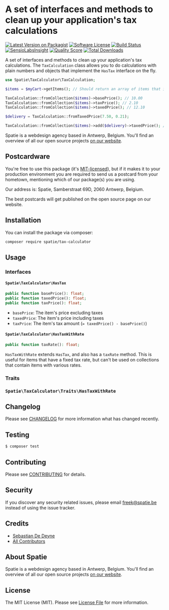 # A set of interfaces and methods to clean up your application's tax calculations

[![Latest Version on Packagist](https://img.shields.io/packagist/v/spatie/tax-calculator.svg?style=flat-square)](https://packagist.org/packages/spatie/tax-calculator)
[![Software License](https://img.shields.io/badge/license-MIT-brightgreen.svg?style=flat-square)](LICENSE.md)
[![Build Status](https://img.shields.io/travis/spatie/tax-calculator/master.svg?style=flat-square)](https://travis-ci.org/spatie/tax-calculator)
[![SensioLabsInsight](https://img.shields.io/sensiolabs/i/xxxxxxxxx.svg?style=flat-square)](https://insight.sensiolabs.com/projects/xxxxxxxxx)
[![Quality Score](https://img.shields.io/scrutinizer/g/spatie/tax-calculator.svg?style=flat-square)](https://scrutinizer-ci.com/g/spatie/tax-calculator)
[![Total Downloads](https://img.shields.io/packagist/dt/spatie/tax-calculator.svg?style=flat-square)](https://packagist.org/packages/spatie/tax-calculator)

A set of interfaces and methods to clean up your application's tax calculations. The `TaxCalculation` class allows you to do calculations with plain numbers and objects that implement the `HasTax` interface on the fly.

```php
use Spatie\TaxCalculator\TaxCalculation;

$items = $myCart->getItems(); // Should return an array of items that implement `HasTax`

TaxCalculation::fromCollection($items)->basePrice(); // 10.00
TaxCalculation::fromCollection($items)->taxPrice(); // 2.10
TaxCalculation::fromCollection($items)->taxedPrice(); // 12.10

$delivery = TaxCalculation::fromTaxedPrice(7.50, 0.21);

TaxCalculation::fromCollection($items)->add($delivery)->taxedPrice(); // 19.60
```

Spatie is a webdesign agency based in Antwerp, Belgium. You'll find an overview of all our open source projects [on our website](https://spatie.be/opensource).

## Postcardware

You're free to use this package (it's [MIT-licensed](LICENSE.md)), but if it makes it to your production environment you are required to send us a postcard from your hometown, mentioning which of our package(s) you are using.

Our address is: Spatie, Samberstraat 69D, 2060 Antwerp, Belgium.

The best postcards will get published on the open source page on our website.

## Installation

You can install the package via composer:

``` bash
composer require spatie/tax-calculator
```

## Usage

### Interfaces

#### `Spatie\TaxCalculator\HasTax`

```php
public function basePrice(): float;
public function taxedPrice(): float;
public function taxPrice(): float;
```

- `basePrice`: The item's price excluding taxes
- `taxedPrice`: The item's price including taxes
- `taxPrice`: The item's tax amount (`= taxedPrice() - basePrice()`)

#### `Spatie\TaxCalculator\HasTaxWithRate`

```php
public function taxRate(): float;
```

`HasTaxWithRate` extends `HasTax`, and also has a `taxRate` method. This is useful for items that have a fixed tax rate, but can't be used on collections that contain items with various rates.

### Traits

### `Spatie\TaxCalculator\Traits\HasTaxWithRate`

## Changelog

Please see [CHANGELOG](CHANGELOG.md) for more information what has changed recently.

## Testing

``` bash
$ composer test
```

## Contributing

Please see [CONTRIBUTING](CONTRIBUTING.md) for details.

## Security

If you discover any security related issues, please email freek@spatie.be instead of using the issue tracker.

## Credits

- [Sebastian De Deyne](https://github.com/sebastiandedeyne)
- [All Contributors](../../contributors)

## About Spatie
Spatie is a webdesign agency based in Antwerp, Belgium. You'll find an overview of all our open source projects [on our website](https://spatie.be/opensource).

## License

The MIT License (MIT). Please see [License File](LICENSE.md) for more information.
